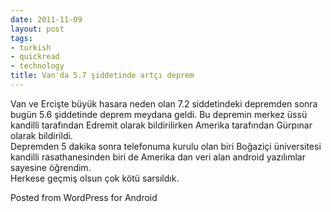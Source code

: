```yaml
---
date: 2011-11-09
layout: post
tags:
- turkish
- quickread
- technology
title: Van'da 5.7 şiddetinde artçı deprem
---
```


Van ve Ercişte büyük hasara neden olan 7.2 siddetindeki depremden sonra bugün 5.6 şiddetinde deprem meydana geldi. Bu depremin merkez üssü kandilli tarafından Edremit olarak bildirilirken Amerika tarafından Gürpınar olarak bildirildi.  
Depremden 5 dakika sonra telefonuma kurulu olan biri Boğaziçi üniversitesi kandilli rasathanesinden biri de Amerika dan veri alan android yazılımlar sayesine öğrendim.  
Herkese geçmiş olsun çok kötü sarsıldık.

Posted from WordPress for Android
